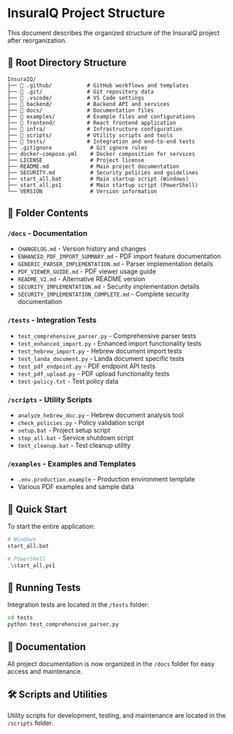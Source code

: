 # InsuraIQ Project Structure

This document describes the organized structure of the InsuraIQ project after reorganization.

## 📁 Root Directory Structure

```
InsuraIQ/
├── 📁 .github/           # GitHub workflows and templates
├── 📁 .git/              # Git repository data
├── 📁 .vscode/           # VS Code settings
├── 📁 backend/           # Backend API and services
├── 📁 docs/              # Documentation files
├── 📁 examples/          # Example files and configurations
├── 📁 frontend/          # React frontend application
├── 📁 infra/             # Infrastructure configuration
├── 📁 scripts/           # Utility scripts and tools
├── 📁 tests/             # Integration and end-to-end tests
├── .gitignore            # Git ignore rules
├── docker-compose.yml    # Docker composition for services
├── LICENSE               # Project license
├── README.md             # Main project documentation
├── SECURITY.md           # Security policies and guidelines
├── start_all.bat         # Main startup script (Windows)
├── start_all.ps1         # Main startup script (PowerShell)
└── VERSION               # Version information
```

## 📂 Folder Contents

### `/docs` - Documentation
- `CHANGELOG.md` - Version history and changes
- `ENHANCED_PDF_IMPORT_SUMMARY.md` - PDF import feature documentation
- `GENERIC_PARSER_IMPLEMENTATION.md` - Parser implementation details
- `PDF_VIEWER_GUIDE.md` - PDF viewer usage guide
- `README_V2.md` - Alternative README version
- `SECURITY_IMPLEMENTATION.md` - Security implementation details
- `SECURITY_IMPLEMENTATION_COMPLETE.md` - Complete security documentation

### `/tests` - Integration Tests
- `test_comprehensive_parser.py` - Comprehensive parser tests
- `test_enhanced_import.py` - Enhanced import functionality tests
- `test_hebrew_import.py` - Hebrew document import tests
- `test_landa_document.py` - Landa document specific tests
- `test_pdf_endpoint.py` - PDF endpoint API tests
- `test_pdf_upload.py` - PDF upload functionality tests
- `test-policy.txt` - Test policy data

### `/scripts` - Utility Scripts
- `analyze_hebrew_doc.py` - Hebrew document analysis tool
- `check_policies.py` - Policy validation script
- `setup.bat` - Project setup script
- `stop_all.bat` - Service shutdown script
- `test_cleanup.bat` - Test cleanup utility

### `/examples` - Examples and Templates
- `.env.production.example` - Production environment template
- Various PDF examples and sample data

## 🚀 Quick Start

To start the entire application:
```bash
# Windows
start_all.bat

# PowerShell
.\start_all.ps1
```

## 🧪 Running Tests

Integration tests are located in the `/tests` folder:
```bash
cd tests
python test_comprehensive_parser.py
```

## 📖 Documentation

All project documentation is now organized in the `/docs` folder for easy access and maintenance.

## 🛠️ Scripts and Utilities

Utility scripts for development, testing, and maintenance are located in the `/scripts` folder.
